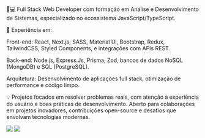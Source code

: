 👨💻 Full Stack Web Developer com formação em Análise e Desenvolvimento de Sistemas, especializado no ecossistema JavaScript/TypeScript.

🚀 Experiência em:

Front-end: React, Next.js, SASS, Material UI, Bootstrap, Redux, TailwindCSS, Styled Components, e integrações com APIs REST.

Back-end: Node.js, Express.Js, Prisma, Zod, bancos de dados NoSQL (MongoDB) e SQL (PostgreSQL).

Arquitetura: Desenvolvimento de aplicações full stack, otimização de performance e código limpo.

💡 Projetos focados em resolver problemas reais, com atenção à experiência do usuário e boas práticas de desenvolvimento. Aberto para colaborações em projetos inovadores, contribuições open-source e desafios que envolvam tecnologias modernas.

  <a href = "mailto:alllessandrogomes@gmail.com"><img src="https://img.shields.io/badge/-Gmail-%23333?style=for-the-badge&logo=gmail&logoColor=white" target="_blank"></a>
  <a href="https://www.linkedin.com/in/allessandrogomes/" target="_blank"><img src="https://img.shields.io/badge/-LinkedIn-%230077B5?style=for-the-badge&logo=linkedin&logoColor=white" target="_blank"></a>
